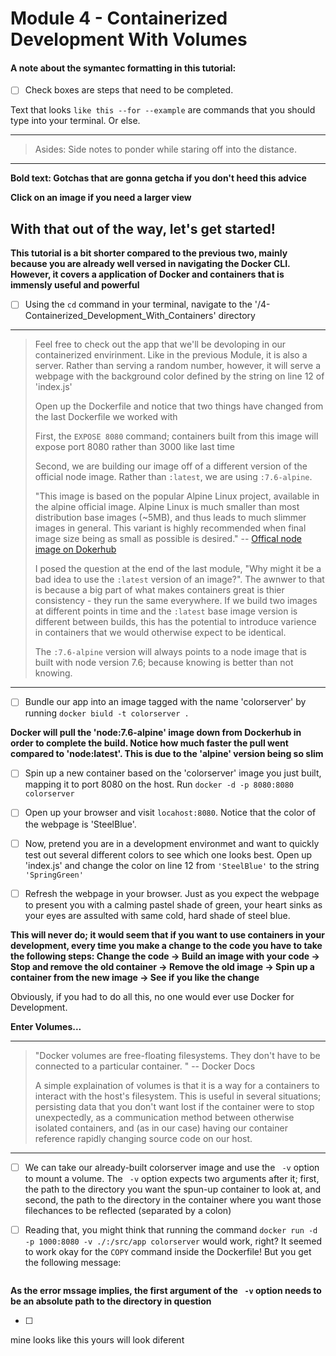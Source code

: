# Module 4 - Containerized Development With Volumes

#### A note about the symantec formatting in this tutorial:

- [ ] Check boxes are steps that need to be completed.

Text that looks `like this --for --example` are commands that you should type into your terminal. Or else.

---
>Asides: Side notes to ponder while staring off into the distance.

---

**Bold text: Gotchas that are gonna getcha if you don't heed this advice**

**Click on an image if you need a larger view**

## With that out of the way, let's get started!


**This tutorial is a bit shorter compared to the previous two, mainly because you are already well versed in navigating the Docker CLI. However, it covers a application of Docker and containers that is immensly useful and powerful**

- [ ] Using the `cd` command in your terminal, navigate to the '/4-Containerized_Development_With_Containers' directory

---
>Feel free to check out the app that we'll be devoloping in our containerized envirinment. Like in the previous Module, it is also a server. Rather than serving a random number, however, it will serve a webpage with the background color defined by the string on line 12 of 'index.js'
>
>Open up the Dockerfile and notice that two things have changed from the last Dockerfile we worked with
>
>First, the `EXPOSE 8080` command; containers built from this image will expose port 8080 rather than 3000 like last time
>
>Second, we are building our image off of a different version of the official node image. Rather than `:latest`, we are using `:7.6-alpine`.
>
>"This image is based on the popular Alpine Linux project, available in the alpine official image. Alpine Linux is much smaller than most distribution base images (~5MB), and thus leads to much slimmer images in general. This variant is highly recommended when final image size being as small as possible is desired." -- [Offical node image on Dokerhub](https://hub.docker.com/_/node/)
>
>I posed the question at the end of the last module, "Why might it be a bad idea to use the `:latest` version of an image?". The awnwer to that is because a big part of what makes containers great is thier consistency - they run the same everywhere. If we build two images at different points in time and the `:latest` base image version is different between builds, this has the potential to introduce varience in containers that we would otherwise expect to be identical. 
>
>The `:7.6-alpine` version will always points to a node image that is built with node version 7.6; because knowing is better than not knowing.

---

- [ ] Bundle our app into an image tagged with the name 'colorserver' by running `docker biuld -t colorserver .`

**Docker will pull the 'node:7.6-alpine' image down from Dockerhub in order to complete the build. Notice how much faster the pull went compared to 'node:latest'. This is due to the 'alpine' version being so slim**

- [ ] Spin up a new container based on the 'colorserver' image you just built, mapping it to port 8080 on the host. Run `docker -d -p 8080:8080 colorserver`

- [ ] Open up your browser and visit `locahost:8080`. Notice that the color of the webpage is 'SteelBlue'.

- [ ] Now, pretend you are in a development environmet and want to quickly test out several different colors to see which one looks best. Open up 'index.js' and change the color on line 12 from `'SteelBlue'` to the string `'SpringGreen'`

- [ ] Refresh the webpage in your browser. Just as you expect the webpage to present you with a calming pastel shade of green, your heart sinks as your eyes are assulted with same cold, hard shade of steel blue.

**This will never do; it would seem that if you want to use containers in your development, every time you make a change to the code you have to take the following steps: Change the code -> Build an image with your code -> Stop and remove the old container -> Remove the old image -> Spin up a container from the new image -> See if you like the change**

Obviously, if you had to do all this, no one would ever use Docker for Development.

**Enter Volumes...**

---
>"Docker volumes are free-floating filesystems. They don't have to be connected to a particular container. "  -- Docker Docs
>
>A simple explaination of volumes is that it is a way for a containers to interact with the host's filesystem. This is useful in several situations; persisting data that you don't want lost if the container were to stop unexpectedly, as a communication method between otherwise isolated containers, and (as in our case) having our container reference rapidly changing source code on our host.

---

- [ ] We can take our already-built colorserver image and use the ` -v` option to mount a volume. The ` -v` option expects two arguments after it; first, the path to the directory you want the spun-up container to look at, and second, the path to the directory in the container where you want those filechances to be reflected (separated by a colon)

- [ ] Reading that, you might think that running the command `docker run -d -p 1000:8080 -v ./:/src/app colorserver` would work, right? It seemed to work okay for the `COPY` command inside the Dockerfile! But you get the following message: 

```sh

```
**As the error mssage implies, the first argument of the ` -v` option needs to be an absolute path to the directory in question**

- [ ] 
mine looks like this
yours will look diferent











